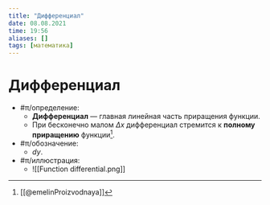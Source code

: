 ```yaml
---
title: "Дифференциал"
date: 08.08.2021
time: 19:56
aliases: []
tags: [математика]
---
```


# Дифференциал

- #π/определение:
	- **Дифференциал** — главная линейная часть приращения функции.
	- При бесконечно малом $\Delta x$ дифференциал стремится к **полному приращению** функции[^1].
- #π/обозначение:
	- $dy$.
- #π/иллюстрация:
	- ![[Function differential.png]]

[^1]: [[@emelinProizvodnaya]]